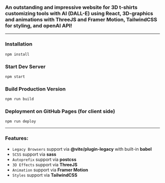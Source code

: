 
### An outstanding and impressive website for 3D t-shirts customizing tools with AI (DALL-E) using React, 3D-graphics and animations with ThreeJS and Framer Motion, TailwindCSS for styling, and openAI API!



---

### Installation

```
npm install
```

### Start Dev Server

```
npm start
```

### Build Production Version

```
npm run build
```

### Deployment on GitHub Pages (for client side)

```
npm run deploy
```

---

### Features:

- `Legacy Browsers` support via **@vite/plugin-legacy** with built-in **babel**
- `SCSS` support via **sass**
- `Autoprefix` support via **postcss**
- `3D Effects` support via **ThreeJS**
- `Animation` support via **Framer Motion**
- `Styles` support via **TailwindCSS**
